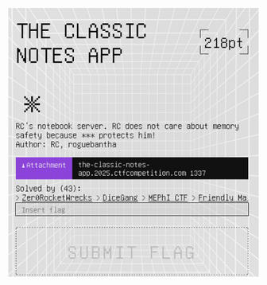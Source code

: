 ![Pasted image 20250629031409.png](../../../../../../../../../../../attachments/Pasted%20image%2020250629031409.png)
